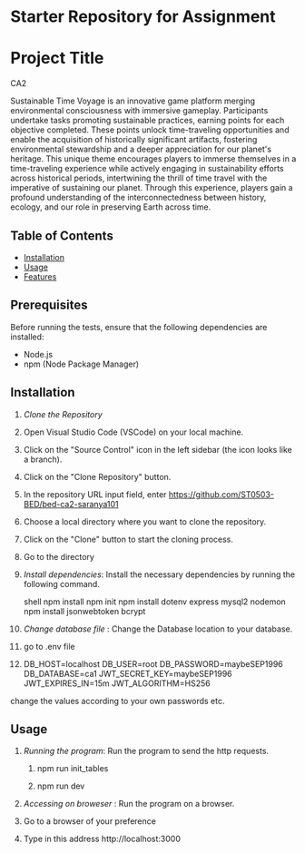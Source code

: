 # Starter Repository for Assignment
# Project Title

CA2

Sustainable Time Voyage is an innovative game platform merging environmental consciousness with immersive gameplay. Participants undertake tasks promoting sustainable practices, earning points for each objective completed. These points unlock time-traveling opportunities and enable the acquisition of historically significant artifacts, fostering environmental stewardship and a deeper appreciation for our planet's heritage. This unique theme encourages players to immerse themselves in a time-traveling experience while actively engaging in sustainability efforts across historical periods, intertwining the thrill of time travel with the imperative of sustaining our planet. Through this experience, players gain a profound understanding of the interconnectedness between history, ecology, and our role in preserving Earth across time.

## Table of Contents

- [Installation](#installation)
- [Usage](#usage)
- [Features](#features)

## Prerequisites

Before running the tests, ensure that the following dependencies are installed:

- Node.js
- npm (Node Package Manager)

## Installation 

1. *Clone the Repository*

 1. Open Visual Studio Code (VSCode) on your local machine.

 2. Click on the "Source Control" icon in the left sidebar (the icon looks like a branch).

 3. Click on the "Clone Repository" button.

 4. In the repository URL input field, enter https://github.com/ST0503-BED/bed-ca2-saranya101

 5. Choose a local directory where you want to clone the repository.

 6. Click on the "Clone" button to start the cloning process.

 7. Go to the directory 

   
   

2. *Install dependencies*: Install the necessary dependencies by running the following command.

   shell
   npm install
   npm init
   npm install dotenv express mysql2 nodemon
   npm install jsonwebtoken bcrypt
   

3. *Change database file* : Change the Database location to your database.

  1. go to .env file

  2.  DB_HOST=localhost
    DB_USER=root
    DB_PASSWORD=maybeSEP1996
    DB_DATABASE=ca1
    JWT_SECRET_KEY=maybeSEP1996
    JWT_EXPIRES_IN=15m
    JWT_ALGORITHM=HS256

   change the values according to your own passwords etc.

## Usage

1. *Running the program*: Run the program to send the http requests.

    1. npm run init_tables
    
    
    2. npm run dev
    
    


2. *Accessing on broweser* : Run the program on a browser.

1. Go to a browser of your preference

2. Type in this address http://localhost:3000